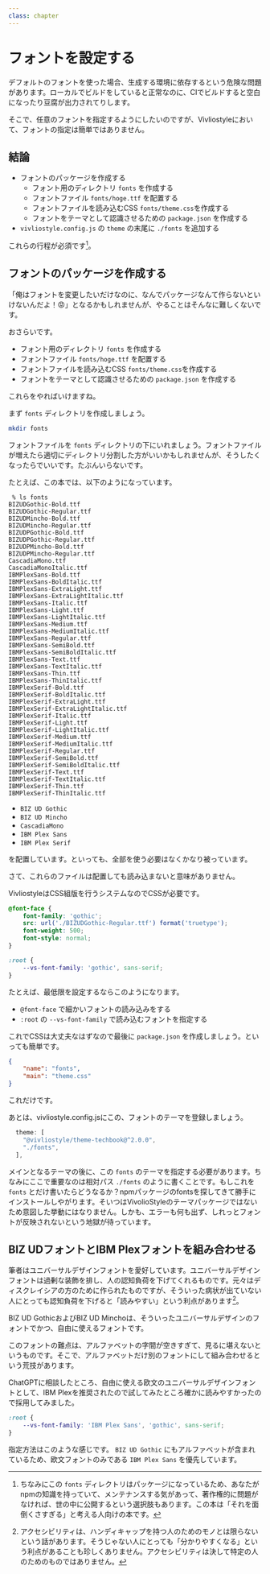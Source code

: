 ```yaml
---
class: chapter
---
```


# フォントを設定する

デフォルトのフォントを使った場合、生成する環境に依存するという危険な問題があります。ローカルでビルドをしていると正常なのに、CIでビルドすると空白になったり豆腐が出力されてりします。

そこで、任意のフォントを指定するようにしたいのですが、Vivliostyleにおいて、フォントの指定は簡単ではありません。

## 結論

* フォントのパッケージを作成する
    * フォント用のディレクトリ `fonts` を作成する
    * フォントファイル `fonts/hoge.ttf` を配置する
    * フォントファイルを読み込むCSS `fonts/theme.css`を作成する
    * フォントをテーマとして認識させるための `package.json` を作成する
* `vivliostyle.config.js` の `theme` の末尾に `./fonts` を追加する

これらの行程が必須です[^create-font-package]。

[^create-font-package]: ちなみにこの `fonts` ディレクトリはパッケージになっているため、あなたがnpmの知識を持っていて、メンテナンスする気があって、著作権的に問題がなければ、世の中に公開するという選択肢もあります。この本は「それを面倒くさすぎる」と考える人向けの本です。

## フォントのパッケージを作成する

「俺はフォントを変更したいだけなのに、なんでパッケージなんて作らないといけないんだよ！😡」となるかもしれませんが、やることはそんなに難しくないです。

おさらいです。

* フォント用のディレクトリ `fonts` を作成する
* フォントファイル `fonts/hoge.ttf` を配置する
* フォントファイルを読み込むCSS `fonts/theme.css`を作成する
* フォントをテーマとして認識させるための `package.json` を作成する

これらをやればいけますね。

まず `fonts` ディレクトリを作成しましょう。

```sh
mkdir fonts
```

フォントファイルを `fonts` ディレクトリの下にいれましょう。フォントファイルが増えたら適切にディレクトリ分割した方がいいかもしれませんが、そうしたくなったらでいいです。たぶんいらないです。

たとえば、この本では、以下のようになっています。

```
 % ls fonts
BIZUDGothic-Bold.ttf
BIZUDGothic-Regular.ttf
BIZUDMincho-Bold.ttf
BIZUDMincho-Regular.ttf
BIZUDPGothic-Bold.ttf
BIZUDPGothic-Regular.ttf
BIZUDPMincho-Bold.ttf
BIZUDPMincho-Regular.ttf
CascadiaMono.ttf
CascadiaMonoItalic.ttf
IBMPlexSans-Bold.ttf
IBMPlexSans-BoldItalic.ttf
IBMPlexSans-ExtraLight.ttf
IBMPlexSans-ExtraLightItalic.ttf
IBMPlexSans-Italic.ttf
IBMPlexSans-Light.ttf
IBMPlexSans-LightItalic.ttf
IBMPlexSans-Medium.ttf
IBMPlexSans-MediumItalic.ttf
IBMPlexSans-Regular.ttf
IBMPlexSans-SemiBold.ttf
IBMPlexSans-SemiBoldItalic.ttf
IBMPlexSans-Text.ttf
IBMPlexSans-TextItalic.ttf
IBMPlexSans-Thin.ttf
IBMPlexSans-ThinItalic.ttf
IBMPlexSerif-Bold.ttf
IBMPlexSerif-BoldItalic.ttf
IBMPlexSerif-ExtraLight.ttf
IBMPlexSerif-ExtraLightItalic.ttf
IBMPlexSerif-Italic.ttf
IBMPlexSerif-Light.ttf
IBMPlexSerif-LightItalic.ttf
IBMPlexSerif-Medium.ttf
IBMPlexSerif-MediumItalic.ttf
IBMPlexSerif-Regular.ttf
IBMPlexSerif-SemiBold.ttf
IBMPlexSerif-SemiBoldItalic.ttf
IBMPlexSerif-Text.ttf
IBMPlexSerif-TextItalic.ttf
IBMPlexSerif-Thin.ttf
IBMPlexSerif-ThinItalic.ttf
```

* `BIZ UD Gothic`
* `BIZ UD Mincho`
* `CascadiaMono`
* `IBM Plex Sans`
* `IBM Plex Serif`

を配置しています。といっても、全部を使う必要はなくかなり被っています。

さて、これらのファイルは配置しても読み込まないと意味がありません。

VivliostyleはCSS組版を行うシステムなのでCSSが必要です。

```css:theme.css
@font-face {
    font-family: 'gothic';
    src: url('./BIZUDGothic-Regular.ttf') format('truetype');
    font-weight: 500;
    font-style: normal;
}

:root {
    --vs-font-family: 'gothic', sans-serif;
}
```

たとえば、最低限を設定するならこのようになります。

* `@font-face` で細かいフォントの読み込みをする
* `:root` の `--vs-font-family` で読み込むフォントを指定する

これでCSSは大丈夫なはずなので最後に `package.json` を作成しましょう。といっても簡単です。

```json:package.json
{
    "name": "fonts",
    "main": "theme.css"
}
```

これだけです。

あとは、vivliostyle.config.jsにこの、フォントのテーマを登録しましょう。

```js:vivliostyle.config.js
  theme: [
    "@vivliostyle/theme-techbook@^2.0.0",
    "./fonts",
  ],
```

メインとなるテーマの後に、この `fonts` のテーマを指定する必要があります。ちなみにここで重要なのは相対パス `./fonts` のように書くことです。もしこれを `fonts` とだけ書いたらどうなるか？npmパッケージのfontsを探してきて勝手にインストールしやがります。そいつはVivolioStyleのテーマパッケージではないため意図した挙動にはなりません。しかも、エラーも何も出ず、しれっとフォントが反映されないという地獄が待っています。

## BIZ UDフォントとIBM Plexフォントを組み合わせる

筆者はユニバーサルデザインフォントを愛好しています。ユニバーサルデザインフォントは過剰な装飾を排し、人の認知負荷を下げてくれるものです。元々はディスクレイシアの方のために作られたものですが、そういった病状が出ていない人にとっても認知負荷を下げると「読みやすい」という利点があります[^accessibility-for-all]。
[^accessibility-for-all]: アクセシビリティは、ハンディキャップを持つ人のためのモノとは限らないという話があります。そうじゃない人にとっても「分かりやすくなる」という利点があることも珍しくありません。アクセシビリティは決して特定の人のためのものではありません。

BIZ UD GothicおよびBIZ UD Minchoは、そういったユニバーサルデザインのフォントでかつ、自由に使えるフォントです。

このフォントの難点は、アルファベットの字間が空きすぎて、見るに堪えないというものです。そこで、アルファベットだけ別のフォントにして組み合わせるという荒技があります。

ChatGPTに相談したところ、自由に使える欧文のユニバーサルデザインフォントとして、IBM Plexを推奨されたので試してみたところ確かに読みやすかったので採用してみました。

```css
:root {
    --vs-font-family: 'IBM Plex Sans', 'gothic', sans-serif;
}
```

指定方法はこのような感じです。
`BIZ UD Gothic` にもアルファベットが含まれているため、欧文フォントのみである `IBM Plex Sans` を優先しています。

